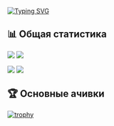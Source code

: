 [![Typing SVG](https://readme-typing-svg.herokuapp.com?font=Fira+Code&size=26&duration=3000&pause=1600&color=D9C705&width=550&lines=%3Chello%3E+%7Busername%7D!+%F0%9F%91%8B;%D0%A2%D1%8B+%D0%BF%D0%BE%D0%BF%D0%B0%D0%BB+%D0%BD%D0%B0+GitHub+GRTUBORG+%2F%2F%2F;%D0%A0%D0%B0%D1%81%D0%BF%D0%BE%D0%BB%D0%B0%D0%B3%D0%B0%D0%B9%D1%81%D1%8F%2C+%D0%B1%D1%83%D0%B4%D1%8C+%D0%BA%D0%B0%D0%BA+%D0%B4%D0%BE%D0%BC%D0%B0+%2F%2F%2F;%D0%9D%D0%BE+%D0%BD%D0%B5+%D0%B7%D0%B0%D0%B1%D1%8B%D0%B2%D0%B0%D0%B9%2C+%D1%87%D1%82%D0%BE+%D1%82%D1%8B+%D0%B2+%D0%B3%D0%BE%D1%81%D1%82%D1%8F%D1%85+%F0%9F%98%89)](https://git.io/typing-svg)

## 📊 Общая статистика


![](https://github-profile-summary-cards.vercel.app/api/cards/stats?username=GRTUBORG&theme=nord_dark) ![](https://github-profile-summary-cards.vercel.app/api/cards/repos-per-language?username=GRTUBORG&theme=nord_dark)

![](https://github-profile-summary-cards.vercel.app/api/cards/most-commit-language?username=GRTUBORG&theme=nord_dark) ![](https://github-profile-summary-cards.vercel.app/api/cards/productive-time?username=GRTUBORG&theme=nord_dark)

## 🏆 Основные ачивки

[![trophy](https://github-profile-trophy.vercel.app/?username=ryo-ma)](https://github.com/ryo-ma/github-profile-trophy)

